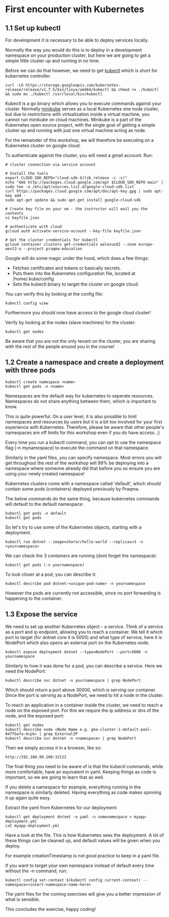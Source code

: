 # First encounter with Kubernetes

## 1.1 Set up kubectl

For development it is necessary to be able to deploy services locally. 

Normally the way you would do this is to deploy in a development namespace on your production cluster, but here we are going to get a simple little cluster up and running in no time. 

Before we can do that however, we need to get [kubectl](https://kubernetes.io/docs/tasks/tools/install-kubectl/) which is short for kubernetes controller.

```
curl -LO https://storage.googleapis.com/kubernetes-release/release/v1.7.5/bin/linux/amd64/kubectl && chmod +x ./kubectl && sudo mv ./kubectl /usr/local/bin/kubectl
```

Kubectl is a go binary which allows you to execute commands against your cluster. Normally [minikube](https://github.com/kubernetes/minikube) serves as a local Kubernetes one node cluster, but due to restrictions with virtualization inside a virtual machine, you cannot run minikube on cloud machines. 
Minikube is a part of the Kubernetes open source project, with the single goal of getting a simple cluster up and running with just one virtual machine acting as node. 

For the remainder of this workshop, we will therefore be executing on a Kubernetes cluster on google cloud. 


To authenticate against the cluster, you will need a gmail account. Run: 

```
# cluster connection via service account

# Install the tools 
export CLOUD_SDK_REPO="cloud-sdk-$(lsb_release -c -s)"
echo "deb http://packages.cloud.google.com/apt $CLOUD_SDK_REPO main" | sudo tee -a /etc/apt/sources.list.d/google-cloud-sdk.list
curl https://packages.cloud.google.com/apt/doc/apt-key.gpg | sudo apt-key add -
sudo apt-get update && sudo apt-get install google-cloud-sdk

# Create key file on your vm - the instructor will mail you the contents
vi keyfile.json

# authenticate with cloud
gcloud auth activate-service-account --key-file keyfile.json

# Get the cluster credentials for kubectl
gcloud container clusters get-credentials aalesund2 --zone europe-west2-a --project praqma-education
```

Google will do some magic under the hood, which does a few things: 
- Fetches certificates and tokens or basically secrets. 
- Puts them into the Kubernetes configuration file, located at /home/.kube/config
- Sets the kubectl binary to target the cluster on google cloud.

You can verify this by looking at the config file: 
```
kubectl config view
```
Furthermore you should now have access to the google cloud cluster! 

Verify by looking at the nodes (slave machines) for the cluster:

```
kubectl get nodes
``` 
Be aware that you are not the only tenant on the cluster, you are sharing with the rest of the people around you in the course! 

## 1.2 Create a namespace and create a deployment with three pods

```
kubectl create namespace <name>
kubectl get pods -n <name>
```

Namespaces are the default way for kubernetes to seperate resources. Namespaces do not share anything between them, which is important to know. 

This is quite powerful. On a user level, it is also possible to limit namespaces and resources by users but it is a bit too involved for your first experience with Kubernetes. Therefore, please be aware that other people's namespaces are off limits for this workshop even if you do have access. ;) 

Every time you run a kubectl command, you can opt to use the namespace flag (-n mynamespace) to execute the command on that namespace. 

Similarly in the yaml files, you can specify namespace. Most errors you will get throughout the rest of the workshop will 99% be deploying into a namespace where someone already did that before you so ensure you are using your newly created namespace!

Kubernetes clusters come with a namespace called 'default', which should contain some pods (containers) deployed previously by Praqma. 

The below commands do the same thing, because kubernetes commands will default to the default namespace:

```
kubectl get pods -n default
kubectl get pods
```

So let's try to use some of the Kubernetes objects, starting with a deployment. 

```
kubectl run dotnet --image=sharor/hello-world --replicas=3 -n <yournamespace>
```

We can check the 3 containers are running (dont forget the namespace): 

```
kubectl get pods (-n yournamespace)

```

To look closer at a pod, you can describe it: 

```
kubectl describe pod dotnet-<unique-pod-name> -n yournamespace
```
However the pods are currently not accessible, since no port forwarding is happening to the container. 

## 1.3 Expose the service

We need to set up another Kubernetes object - a service. Think of a service as a port and ip endpoint, allowing you to reach a container. We tell it which port to target (for dotnet core it is 5000) and what type of service, here it is NodePort which also opens an external port on the Kubernetes node.

```
kubectl expose deployment dotnet --type=NodePort --port=5000 -n yournamespace
```

Similarly to how it was done for a pod, you can describe a service. Here we need the NodePort: 
```
kubectl describe svc dotnet -n yournamespace | grep NodePort
```

Which should return a port above 30000, which is serving our container. Since the port is serving as a NodePort, we need to hit a node in the cluster. 

To reach an application in a container inside the cluster, we need to reach a node on the exposed port. 
For this we require the ip address or dns of the node, and the exposed port: 

```
kubectl get nodes
kubectl describe node <Node Name e.g. gke-cluster-1-default-pool-847fbafa-4cpk> | grep ExternalIP
kubectl describe svc dotnet -n <namespace> | grep NodePort  
```
Then we simply access it in a browser, like so: 

```
http://192.168.99.100:32112
```

The final thing you need to be aware of is that the kubectl commands, while more comfortable, have an equivalent in yaml. Keeping things as code is important, so we are going to learn that as well. 

If you delete a namespace for example, everything running in the namespace is similarly deleted. Having everything as code makes spinning it up again quite easy. 

Extract the yaml from Kubernetes for our deployment: 

```
kubectl get deployment dotnet -o yaml -n somenamespace > myapp-deployment.yml
cat myapp-deployment.yml
```

Have a look at the file. This is how Kubernetes sees the deployment. A lot of these things can be cleaned up, and default values will be given when you deploy. 

For example creationTimestamp is not good practice to keep in a yaml file. 

If you want to target your own namespace instead of default every time without the -n command, run: 
```
kubectl config set-context $(kubectl config current-context) --namespace=<insert-namespace-name-here>
```

The yaml files for the coming exercises will give you a better impression of what is sensible.

This concludes the exercise, happy coding!
